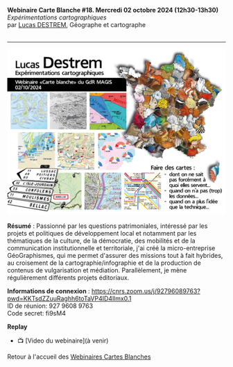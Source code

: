 **Webinaire Carte Blanche #18. Mercredi 02 octobre 2024 (12h30-13h30)** </br>
_Expérimentations cartographiques_ </br>
par [Lucas DESTREM](https://www.lucasdestrem.com/), Géographe et cartographe  </br> </br>

<hr>

![alt text](https://raw.githubusercontent.com/magisAR9/webinaires/main/AfficheDestrem.jpg)

**Résumé** : Passionné par les questions patrimoniales, intéressé par les projets et politiques de développement local et notamment par les thématiques de la culture, de la démocratie, des mobilités et de la communication institutionnelle et territoriale, j'ai créé la micro-entreprise GéoGraphismes, qui me permet d'assurer des missions tout à fait hybrides, au croisement de la cartographie/infographie et de la production de contenus de vulgarisation et médiation. Parallèlement, je mène régulièrement différents projets éditoriaux. 

**Informations de connexion** : https://cnrs.zoom.us/j/92796089763?pwd=KKTsdZZuuRaghh6toTaVP4ID4llmx0.1 </br>
ID de réunion: 927 9608 9763 </br>
Code secret: fi9sM4

**Replay** </br>

- 📺 [Video du webinaire](à venir) </br>



Retour à l'accueil des [Webinaires Cartes Blanches](https://github.com/magisAR9/webinaires)
